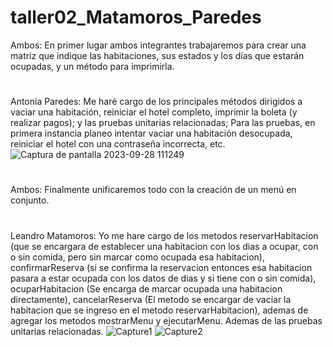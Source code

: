 # taller02_Matamoros_Paredes
Ambos: En primer lugar ambos integrantes trabajaremos para crear una matriz que indique las habitaciones, sus estados y los días que estarán ocupadas,
y un método para imprimirla.
#
Antonia Paredes: Me haré cargo de los principales métodos dirigidos a vaciar una habitación, reiniciar el hotel completo,
imprimir la boleta (y realizar pagos); y las pruebas unitarias relacionadas; 
Para las pruebas, en primera instancia planeo intentar vaciar una habitación desocupada, reiniciar el hotel con una contraseña incorrecta, etc.
![Captura de pantalla 2023-09-28 111249](https://github.com/Antix199/taller02_Matamoros_Paredes/assets/142464955/faedf97b-8180-4863-b333-4d5b1c1bbb1a)
#
Ambos: Finalmente unificaremos todo con la creación de un menú en conjunto.
#
Leandro Matamoros:
Yo me hare cargo de los metodos reservarHabitacion (que se encargara de establecer una habitacion con los dias a ocupar, con o sin comida, pero sin marcar como ocupada esa habitacion), confirmarReserva (si se confirma la reservacion entonces esa habitacion pasara a estar ocupada con los datos de dias y si tiene con o sin comida), ocuparHabitacion (Se encarga de marcar ocupada una habitacion directamente), cancelarReserva (El metodo se encargar de vaciar la habitacion que se ingreso en el metodo reservarHabitacion), ademas de agregar los metodos mostrarMenu y ejecutarMenu. Ademas de las pruebas unitarias relacionadas.
![Capture1](https://github.com/Antix199/taller02_Matamoros_Paredes/assets/127903058/ca4b64eb-7366-49b4-8c1e-83736fbc74d0)
![Capture2](https://github.com/Antix199/taller02_Matamoros_Paredes/assets/127903058/2448e48c-8fe7-4d2c-9f3c-aed90d915763)

